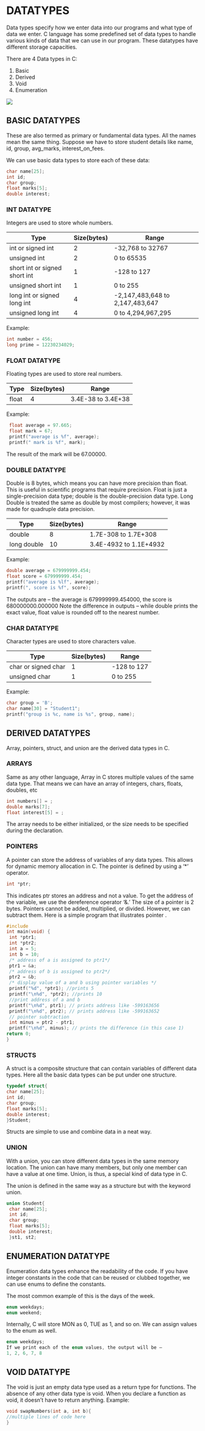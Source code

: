 # DATATYPES
Data types specify how we enter data into our programs and what type of data we enter. C language has some predefined set of data types to handle various kinds of data that we can use in our program. These datatypes have different storage capacities.

There are 4 Data types in C:
1. Basic
2. Derived
3. Void
4. Enumeration
 
![](datatypes_c.png)

## BASIC DATATYPES
These are also termed as primary or fundamental data types. All the names mean the same thing. Suppose we have to store student details like name, id, group, avg_marks, interest_on_fees.

We can use basic data types to store each of these data:
```c
char name[25];
int id;
char group;
float marks[5];
double interest;
```
### INT DATATYPE
Integers are used to store whole numbers.

| Type                            | Size(bytes)              | Range                             |
| --------------------------------| -------------------------| ----------------------------------|
|int or signed int                | 2                        | -32,768 to 32767                  |
|unsigned int                     |	2	                       | 0 to 65535                        |
|short int or signed short int    |	1	                       | -128 to 127                       |
|unsigned short int	              |1	                       | 0 to 255                          |
|long int or signed long int	    |4	                       | -2,147,483,648 to 2,147,483,647   |
|unsigned long int	              |4                         |	0 to 4,294,967,295               |

Example:
```c
int number = 456;
long prime = 12230234029;
```

### FLOAT DATATYPE
Floating types are used to store real numbers.


| Type                            | Size(bytes)              | Range                             |
| --------------------------------| -------------------------| ----------------------------------|
|float                            | 4                        | 3.4E-38 to 3.4E+38                |

Example:
```c
 float average = 97.665;
 float mark = 67;
 printf("average is %f", average);
 printf(" mark is %f", mark);
```
 The result of the mark will be 67.00000.

### DOUBLE DATATYPE
Double is 8 bytes, which means you can have more precision than float. This is useful in scientific programs that require precision. Float is just a single-precision data type; double is the double-precision data type. Long Double is treated the same as double by most compilers; however, it was made for quadruple data precision.

| Type                            | Size(bytes)              | Range                             |
| --------------------------------| -------------------------| ----------------------------------|
|double                           | 8                        | 1.7E-308 to 1.7E+308              |
|long double                      | 10                       | 3.4E-4932 to 1.1E+4932            |

Example:
```c
double average = 679999999.454;
float score = 679999999.454;
printf("average is %lf", average);
printf(", score is %f", score);
```
The outputs are –
the average is 679999999.454000, the score is 680000000.000000
Note the difference in outputs – while double prints the exact value, float value is rounded off to the nearest number.

### CHAR DATATYPE
Character types are used to store characters value.

| Type                            | Size(bytes)              | Range                             |
| --------------------------------| -------------------------| ----------------------------------|
|char or signed char              |	1	                       | -128 to 127                       |
|unsigned char	                  |1                         |	0 to 255                         |

Example:
```c
char group = 'B';
char name[30] = "Student1";
printf("group is %c, name is %s", group, name);
```

## DERIVED DATATYPES
Array, pointers, struct, and union are the derived data types in C.

### ARRAYS
Same as any other language, Array in C stores multiple values of the same data type. That means we can have an array of integers, chars, floats, doubles, etc

```c
int numbers[] = ;
double marks[7];
float interest[5] = ;
```
The array needs to be either initialized, or the size needs to be specified during the declaration.

### POINTERS
A pointer can store the address of variables of any data types. This allows for dynamic memory allocation in C.
The pointer is defined by using a ‘*’ operator.
```c
int *ptr;
```
This indicates ptr stores an address and not a value. To get the address of the variable, we use the dereference operator ‘&.’ The size of a pointer is 2 bytes. Pointers cannot be added, multiplied, or divided. However, we can subtract them.
Here is a simple program that illustrates pointer .
```c
#include 
int main(void) {
 int *ptr1;
 int *ptr2;
 int a = 5;
 int b = 10;
 /* address of a is assigned to ptr1*/
 ptr1 = &a;
 /* address of b is assigned to ptr2*/
 ptr2 = &b;
 /* display value of a and b using pointer variables */
 printf("%d", *ptr1); //prints 5
 printf("\n%d", *ptr2); //prints 10 
 //print address of a and b
 printf("\n%d", ptr1); // prints address like -599163656
 printf("\n%d", ptr2); // prints address like -599163652
 // pointer subtraction
 int minus = ptr2 - ptr1;
 printf("\n%d", minus); // prints the difference (in this case 1)
return 0;
}
```

### STRUCTS
A struct is a composite structure that can contain variables of different data types. Here all the basic data types can be put under one structure.
```c
typedef struct{
char name[25];
int id;
char group;
float marks[5];
double interest;
}Student;
```
Structs are simple to use and combine data in a neat way.

### UNION
With a union, you can store different data types in the same memory location. The union can have many members, but only one member can have a value at one time. Union, is thus, a special kind of data type in C.

The union is defined in the same way as a structure but with the keyword union.
```c
union Student{
 char name[25];
 int id;
 char group;
 float marks[5];
 double interest;
 }st1, st2;
```
## ENUMERATION DATATYPE
Enumeration data types enhance the readability of the code. If you have integer constants in the code that can be reused or clubbed together, we can use enums to define the constants. 

The most common example of this is the days of the week.
```c
enum weekdays;
enum weekend;
```
Internally, C will store MON as 0, TUE as 1, and so on. We can assign values to the enum as well.
```c
enum weekdays;
If we print each of the enum values, the output will be –
1, 2, 6, 7, 8
```

## VOID DATATYPE
The void is just an empty data type used as a return type for functions. The absence of any other data type is void. When you declare a function as void, it doesn’t have to return anything. 
Example:
```c
void swapNumbers(int a, int b){
//multiple lines of code here
}
```

